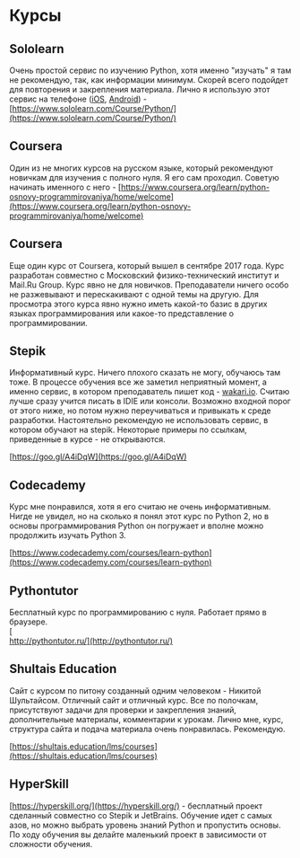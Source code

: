 # Курсы

## **Sololearn**

Очень простой сервис по изучению Python, хотя именно "изучать" я там не рекомендую, так, как информации минимум. Скорей всего подойдет для повторения и закрепления материала. Лично я использую этот сервис на телефоне \([iOS](https://itunes.apple.com/us/app/id953972812), [Android](https://play.google.com/store/apps/details?id=com.sololearn)\) - [https://www.sololearn.com/Course/Python/](https://www.sololearn.com/Course/Python/)

## **Coursera**

Один из не многих курсов на русском языке, который рекомендуют новичкам для изучения с полного нуля. Я его сам проходил. Советую начинать именного с него - [https://www.coursera.org/learn/python-osnovy-programmirovaniya/home/welcome](https://www.coursera.org/learn/python-osnovy-programmirovaniya/home/welcome)

## **Coursera**

Еще один курс от Coursera, который вышел в сентябре 2017 года. Курс разработан совместно с Московский физико-технический институт и Mail.Ru Group. Курс явно не для новичков. Преподаватели ничего особо не разжевывают и перескакивают с одной темы на другую. Для просмотра этого курса явно нужно иметь какой-то базис в других языках программирования или какое-то представление о программировании.

## **Stepik**

Информативный курс. Ничего плохого сказать не могу, обучаюсь там тоже. В процессе обучения все же заметил неприятный момент, а именно сервис, в котором преподаватель пишет код - [wakari.io](https://github.com/a1exdi/pythonbookmanual/tree/0088f20eec5c14a2fdcfea2b9308c86b95c69021/wakari.io). Считаю лучше сразу учится писать в IDIE или конcоли. Возможно входной порог от этого ниже, но потом нужно переучиваться и привыкать к среде разработки. Настоятельно рекомендую не использовать сервис, в котором обучают на stepik. Некоторые примеры по ссылкам, приведенные в курсе - не открываются.

[https://goo.gl/A4iDqW](https://goo.gl/A4iDqW)

## **Сodecademy**

Курс мне понравился, хотя я его считаю не очень информативным. Нигде не увидел, но на сколько я понял этот курс по Python 2, но в основы программирования Python он погружает и вполне можно продолжить изучать Python 3.

[https://www.codecademy.com/courses/learn-python](https://www.codecademy.com/courses/learn-python)

## Pythontutor

Бесплатный курс по программированию с нуля. Работает прямо в браузере.  
[  
http://pythontutor.ru/](http://pythontutor.ru/)

## Shultais Education

Сайт с курсом по питону созданный одним человеком - Никитой Шультайсом. Отличный сайт и отличный курс. Все по полочкам, присутствуют задачи для проверки и закрепления знаний, дополнительные материалы, комментарии к урокам. Лично мне, курс, структура сайта и подача материала очень понравилась. Рекомендую.

[https://shultais.education/lms/courses](https://shultais.education/lms/courses)

## HyperSkill

[https://hyperskill.org/](https://hyperskill.org/) - бесплатный проект сделанный совместно со Stepik и JetBrains. Обучение идет с самых азов, но можно выбрать уровень знаний Python и пропустить основы. По ходу обучения вы делайте маленький проект в зависимости от сложности обучения. 

